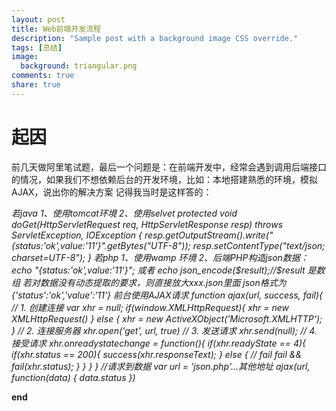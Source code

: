 ```yaml
---
layout: post
title: Web前端开发流程
description: "Sample post with a background image CSS override."
tags: [总结]
image:
  background: triangular.png
comments: true
share: true
---
```

# 起因

前几天做阿里笔试题，最后一个问题是：在前端开发中，经常会遇到调用后端接口的情况，如果我们不想依赖后台的开发环境，比如：本地搭建熟悉的环境，模拟AJAX，说出你的解决方案
记得我当时是这样答的：

<i>
若java
1、使用tomcat环境
2、使用selvet
protected void doGet(HttpServletRequest req, HttpServletResponse resp)
		throws ServletException, IOException {
	resp.getOutputStream().write("{status:'ok',value:'11'}".getBytes("UTF-8"));
	resp.setContentType("text/json; charset=UTF-8");
}
若php
1、使用wamp 环境
2、后端PHP构造json数据：
       echo "{status:'ok',value:'11'}";
   或者
       echo json_encode($result);//$result 是数组
若对数据没有动态提取的要求，则直接放大xxx.json里面
json格式为
{'status':'ok','value':'11'}
前台使用AJAX请求
function ajax(url, success, fail){
    // 1. 创建连接
    var xhr = null;
    if(window.XMLHttpRequest){
        xhr = new XMLHttpRequest()
    } else {
        xhr = new ActiveXObject('Microsoft.XMLHTTP');
    }
    // 2. 连接服务器
    xhr.open('get', url, true)
    // 3. 发送请求
    xhr.send(null);
    // 4. 接受请求
    xhr.onreadystatechange = function(){
        if(xhr.readyState == 4){
            if(xhr.status == 200){
                success(xhr.responseText);
            } else { // fail
                fail && fail(xhr.status);
            }
        }
    }
}
//请求到数据
var url =  'json.php'...其他地址
ajax(url, function(data) {
    data.status
})
</i>



<strong>end</strong>